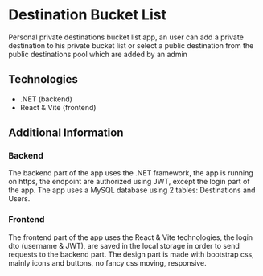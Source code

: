 # Destination Bucket List

Personal private destinations bucket list app, an user can add a private destination to his private bucket list or select a public destination from the public destinations pool which are added by an admin

## Technologies

- .NET (backend)
- React & Vite (frontend)

## Additional Information

### Backend

The backend part of the app uses the .NET framework, the app is running on https, the endpoint are authorized using JWT, except the login part of the app. The app uses a MySQL database using 2 tables: Destinations and Users. 

### Frontend

The frontend part of the app uses the React & Vite technologies, the login dto (username & JWT), are saved in the local storage in order to send requests to the backend part. The design part is made with bootstrap css, mainly icons and buttons, no fancy css moving, responsive.

